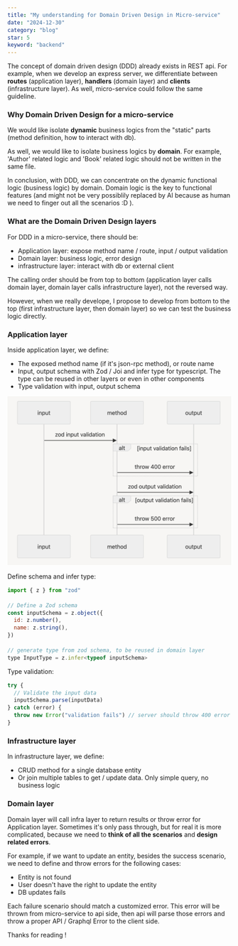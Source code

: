 ```yaml
---
title: "My understanding for Domain Driven Design in Micro-service"
date: "2024-12-30"
category: "blog"
star: 5
keyword: "backend"
---
```


The concept of domain driven design (DDD) already exists in REST api. For example, when we develop an express server, we differentiate between **routes** (application layer), **handlers** (domain layer) and **clients** (infrastructure layer). As well, micro-service could follow the same guideline.

### Why Domain Driven Design for a micro-service

We would like isolate **dynamic** business logics from the "static" parts (method definition, how to interact with db).

As well, we would like to isolate business logics by **domain**. For example, 'Author' related logic and 'Book' related logic should not be written in the same file.

In conclusion, with DDD, we can concentrate on the dynamic functional logic (business logic) by domain. Domain logic is the key to functional features (and might not be very possiblily replaced by AI because as human we need to finger out all the scenarios :D ).

### What are the Domain Driven Design layers

For DDD in a micro-service, there should be:

- Application layer: expose method name / route, input / output validation
- Domain layer: business logic, error design
- infrastructure layer: interact with db or external client

The calling order should be from top to bottom (application layer calls domain layer, domain layer calls infrastructure layer), not the reversed way.

However, when we really develope, I propose to develop from bottom to the top (first infrastructure layer, then domain layer) so we can test the business logic directly.

### Application layer

Inside application layer, we define:

- The exposed method name (if it's json-rpc method), or route name
- Input, output schema with Zod / Joi and infer type for typescript. The type can be reused in other layers or even in other components
- Type validation with input, output schema

![](images/ddd/1.png)

Define schema and infer type:

```js
import { z } from "zod"

// Define a Zod schema
const inputSchema = z.object({
  id: z.number(),
  name: z.string(),
})

// generate type from zod schema, to be reused in domain layer
type InputType = z.infer<typeof inputSchema>
```

Type validation:

```js
try {
  // Validate the input data
  inputSchema.parse(inputData)
} catch (error) {
  throw new Error("validation fails") // server should throw 400 error
}
```

### Infrastructure layer

In infrastructure layer, we define:

- CRUD method for a single database entity
- Or join multiple tables to get / update data. Only simple query, no business logic

### Domain layer

Domain layer will call infra layer to return results or throw error for Application layer. Sometimes it's only pass through, but for real it is more complicated, because we need to **think of all the scenarios** and **design related errors**.

For example, if we want to update an entity, besides the success scenario, we need to define and throw errors for the following cases:

- Entity is not found
- User doesn't have the right to update the entity
- DB updates fails

Each failure scenario should match a customized error. This error will be thrown from micro-service to api side, then api will parse those errors and throw a proper API / Graphql Error to the client side.

Thanks for reading !
